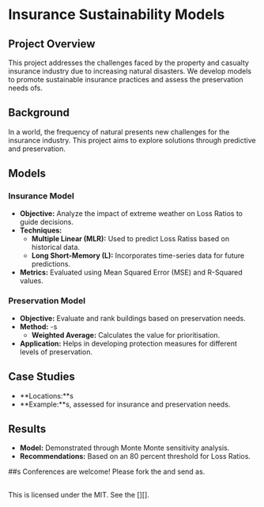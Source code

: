 # Insurance Sustainability Models

## Project Overview
This project addresses the challenges faced by the property and casualty insurance industry due to increasing natural disasters. We develop models to promote sustainable insurance practices and assess the preservation needs ofs.

## Background
In a world, the frequency of natural presents new challenges for the insurance industry. This project aims to explore solutions through predictive and preservation.

## Models

### Insurance Model
- **Objective:** Analyze the impact of extreme weather on Loss Ratios to guide decisions.
- **Techniques:**
  - **Multiple Linear (MLR):** Used to predict Loss Ratiss based on historical data.
  - **Long Short-Memory (L):** Incorporates time-series data for future predictions.
- **Metrics:** Evaluated using Mean Squared Error (MSE) and R-Squared values.

### Preservation Model
- **Objective:** Evaluate and rank buildings based on preservation needs.
- **Method:** 
  -s
  - **Weighted Average:** Calculates the value for prioritisation.
- **Application:** Helps in developing protection measures for different levels of preservation.

## Case Studies
- **Locations:**s
- **Example:**s, assessed for insurance and preservation needs.

## Results
- **Model:** Demonstrated through Monte Monte sensitivity analysis.
- **Recommendations:** Based on an 80 percent threshold for Loss Ratios.

##s
Conferences are welcome! Please fork the and send as.

##
This is licensed under the MIT. See the [][].
